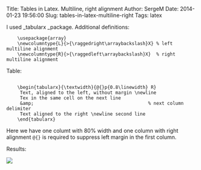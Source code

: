 Title: Tables in Latex. Multiline, right alignment
Author: SergeM
Date: 2014-01-23 19:56:00
Slug: tables-in-latex-multiline-right
Tags: latex

I used _tabularx _package.
Additional definitions:  

```
    \usepackage{array}
    \newcolumntype{L}{>{\raggedright\arraybackslash}X} % left multiline alignment
    \newcolumntype{R}{>{\raggedleft\arraybackslash}X}  % right multiline alignment
```

Table:
```

    \begin{tabularx}{\textwidth}{@{}p{0.8\linewidth} R}
     Text, aligned to the left, without margin \newline
     Tex in the same cell on the next line   
     &amp;                                          % next column delimiter
     Text aligned to the right \newline second line
    \end{tabularx}
```

Here we have one columt with 80% width and one column with right alignment
`@{}` is required to suppress left margin in the first column.

Results: 

![](http://2.bp.blogspot.com/-FnKmZNbaKzc/UuE7hyGuRsI/AAAAAAAAAbY/emmCbjp1Qqg/s1600/latex_table__tabularx_right_alignment_multiline.png)
